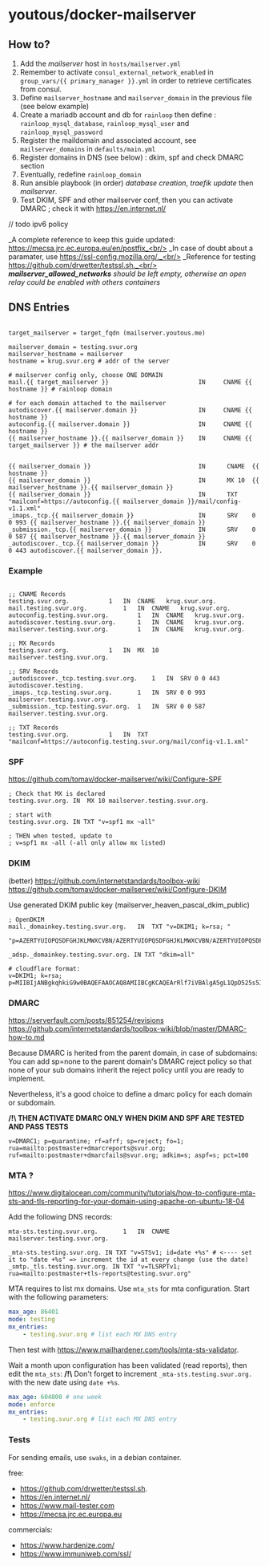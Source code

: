 # youtous/docker-mailserver

## How to?

1. Add the *mailserver* host in `hosts/mailserver.yml` 
2. Remember to activate `consul_external_network_enabled` in `group_vars/{{ primary_manager }}.yml` in order to retrieve certificates from consul.
3. Define `mailserver_hostname` and `mailserver_domain` in the previous file (see below example)
4. Create a mariadb account and db for `rainloop` then define : `rainloop_mysql_database`, `rainloop_mysql_user` and `rainloop_mysql_password` 
5. Register the maildomain and associated account, see `mailserver_domains` in `defaults/main.yml`
6. Register domains in DNS (see below) : dkim, spf and check DMARC section
7. Eventually, redefine `rainloop_domain`
8. Run ansible playbook (in order) *database creation*, *traefik update* then *mailserver*.
9. Test DKIM, SPF and other mailserver conf, then you can activate DMARC ; check it with https://en.internet.nl/

// todo ipv6 policy

_A complete reference to keep this guide updated: https://mecsa.jrc.ec.europa.eu/en/postfix_<br/>
_In case of doubt about a paramater, use https://ssl-config.mozilla.org/._<br/>
_Reference for testing https://github.com/drwetter/testssl.sh._<br/>
_**mailserver_allowed_networks** should be left empty, otherwise an open relay could be enabled with others containers_<br/>
## DNS Entries

```text

target_mailserver = target_fqdn (mailserver.youtous.me)

mailserver_domain = testing.svur.org
mailserver_hostname = mailserver
hostname = krug.svur.org # addr of the server

# mailserver config only, choose ONE DOMAIN
mail.{{ target_mailserver }}                         IN     CNAME {{ hostname }} # rainloop domain

# for each domain attached to the mailserver
autodiscover.{{ mailserver.domain }}                 IN     CNAME {{ hostname }}
autoconfig.{{ mailserver.domain }}                   IN     CNAME {{ hostname }}
{{ mailserver_hostname }}.{{ mailserver_domain }}    IN     CNAME {{ target_mailserver }} # the mailserver addr


{{ mailserver_domain }}                              IN      CNAME  {{ hostname }}
{{ mailserver_domain }}                              IN      MX 10  {{ mailserver_hostname }}.{{ mailserver_domain }}
{{ mailserver_domain }}                              IN      TXT    "mailconf=https://autoconfig.{{ mailserver_domain }}/mail/config-v1.1.xml"
_imaps._tcp.{{ mailserver_domain }}                  IN      SRV    0 0 993 {{ mailserver_hostname }}.{{ mailserver_domain }}
_submission._tcp.{{ mailserver_domain }}             IN      SRV    0 0 587 {{ mailserver_hostname }}.{{ mailserver_domain }}
_autodiscover._tcp.{{ mailserver_domain }}           IN      SRV    0 0 443 autodiscover.{{ mailserver_domain }}.
```

### Example 
```text

;; CNAME Records
testing.svur.org.			1	IN	CNAME	krug.svur.org.
mail.testing.svur.org.			1	IN	CNAME	krug.svur.org.
autoconfig.testing.svur.org.		1	IN	CNAME	krug.svur.org.
autodiscover.testing.svur.org.		1	IN	CNAME	krug.svur.org.
mailserver.testing.svur.org.		1	IN	CNAME	krug.svur.org.

;; MX Records
testing.svur.org.			1	IN	MX	10 mailserver.testing.svur.org.

;; SRV Records
_autodiscover._tcp.testing.svur.org.	1	IN	SRV	0 0 443 autodiscover.testing.
_imaps._tcp.testing.svur.org.		1	IN	SRV	0 0 993 mailserver.testing.svur.org.
_submission._tcp.testing.svur.org.	1	IN	SRV	0 0 587 mailserver.testing.svur.org.

;; TXT Records
testing.svur.org.			1	IN	TXT	"mailconf=https://autoconfig.testing.svur.org/mail/config-v1.1.xml"
```

### SPF
https://github.com/tomav/docker-mailserver/wiki/Configure-SPF

```text
; Check that MX is declared
testing.svur.org. IN  MX 10 mailserver.testing.svur.org.

; start with 
testing.svur.org. IN TXT "v=spf1 mx ~all" 

; THEN when tested, update to
; v=spf1 mx -all (-all only allow mx listed)
```

### DKIM
(better) https://github.com/internetstandards/toolbox-wiki
https://github.com/tomav/docker-mailserver/wiki/Configure-DKIM

Use generated DKIM public key (mailserver_heaven_pascal_dkim_public)

```text
; OpenDKIM
mail._domainkey.testing.svur.org.	IN	TXT	"v=DKIM1; k=rsa; "
	  "p=AZERTYUIOPQSDFGHJKLMWXCVBN/AZERTYUIOPQSDFGHJKLMWXCVBN/AZERTYUIOPQSDFGHJKLMWXCVBN/AZERTYUIOPQSDFGHJKLMWXCVBN/AZERTYUIOPQSDFGHJKLMWXCVBN/AZERTYUIOPQSDFGHJKLMWXCVBN/AZERTYUIOPQSDFGHJKLMWXCVBN/AZERTYUIOPQSDFGHJKLMWXCVBN" 

_adsp._domainkey.testing.svur.org. IN TXT "dkim=all"
```

```text
# cloudflare format:
v=DKIM1; k=rsa; 
p=MIIBIjANBgkqhkiG9w0BAQEFAAOCAQ8AMIIBCgKCAQEArRlf7iVBAlgA5gL1QpD525s5IIwrg3hSTtuC9exziZAV3tNSi4QnuZoIPsAepyJikSBElkRwLxoG5a1XBzrg0p7K2bE0DHNXBPccV/Xg2/PDXLHicnMvItNOCn3TXI0cYLZh7bGeHL4pDggxgQIFmgx4RF1fxhHA+Sh+Cz34mXsGWZoAWPBb3xZnB7+PJNQ8ZIFs622DNWVk00EGY9ZnbPn5fiEU8IFRHsCAuKALgvkyxlqpAQ+NNEgAfFaBYZrbJDPLgBILvP++m+FqITZiJVcQ7ayl1CL8+sMv69uAsxfjNRRj26UE+nxPU9DOUWAn72M+r42J+QPird+DXKRFZQIDAQAB
```

### DMARC
https://serverfault.com/posts/851254/revisions
https://github.com/internetstandards/toolbox-wiki/blob/master/DMARC-how-to.md

Because DMARC is herited from the parent domain, in case of subdomains: 
You can add sp=none to the parent domain's DMARC reject policy so that none of your sub domains inherit the reject policy until you are ready to implement. 

Nevertheless, it's a good choice to define a dmarc policy for each domain or subdomain.

**/!\ THEN ACTIVATE DMARC ONLY WHEN DKIM AND SPF ARE TESTED AND PASS TESTS**
 
```text
v=DMARC1; p=quarantine; rf=afrf; sp=reject; fo=1; rua=mailto:postmaster+dmarcreports@svur.org;  ruf=mailto:postmaster+dmarcfails@svur.org; adkim=s; aspf=s; pct=100
```

### MTA ?
https://www.digitalocean.com/community/tutorials/how-to-configure-mta-sts-and-tls-reporting-for-your-domain-using-apache-on-ubuntu-18-04

Add the following DNS records:
```text
mta-sts.testing.svur.org.		1	IN	CNAME	mailserver.testing.svur.org.

_mta-sts.testing.svur.org. IN TXT "v=STSv1; id=date +%s" # <---- set it to "date +%s" => increment the id at every change (use the date)
_smtp._tls.testing.svur.org. IN TXT "v=TLSRPTv1; rua=mailto:postmaster+tls-reports@testing.svur.org"
```

MTA requires to list mx domains. Use `mta_sts` for mta configuration.
Start with the following parameters:

```yaml
max_age: 86401
mode: testing 
mx_entries:
    - testing.svur.org # list each MX DNS entry
```

Then test with https://www.mailhardener.com/tools/mta-sts-validator.

Wait a month upon configuration has been validated (read reports), then edit the `mta_sts`:
**/!\\** Don't forget to increment `_mta-sts.testing.svur.org.` with the new date using `date +%s`.
```yaml
max_age: 604800 # one week
mode: enforce 
mx_entries:
    - testing.svur.org # list each MX DNS entry
```

### Tests

For sending emails, use `swaks`, in a debian container.

free:
- https://github.com/drwetter/testssl.sh.
- https://en.internet.nl/
- https://www.mail-tester.com
- https://mecsa.jrc.ec.europa.eu

commercials:
- https://www.hardenize.com/
- https://www.immuniweb.com/ssl/